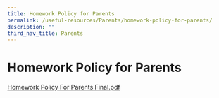 ```yaml
---
title: Homework Policy for Parents
permalink: /useful-resources/Parents/homework-policy-for-parents/
description: ""
third_nav_title: Parents
---
```

# Homework Policy for Parents

[Homework Policy For Parents Final.pdf](/files/Useful%20Resources/Parents/Homework%20Policy%20For%20Parents%20Final.pdf)